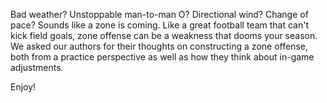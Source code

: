 Bad weather? Unstoppable man-to-man O? Directional wind? Change of pace?
Sounds like a zone is coming. Like a great football team that can't kick
field goals, zone offense can be a weakness that dooms your season. We
asked our authors for their thoughts on constructing a zone offense,
both from a practice perspective as well as how they think about in-game
adjustments.

Enjoy!
